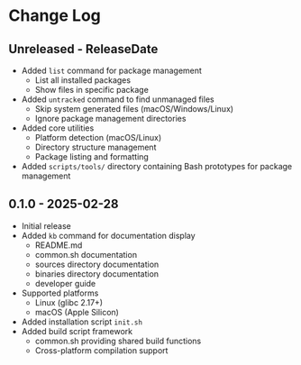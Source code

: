 # Change Log

## Unreleased - ReleaseDate

- Added `list` command for package management
  - List all installed packages
  - Show files in specific package
- Added `untracked` command to find unmanaged files
  - Skip system generated files (macOS/Windows/Linux)
  - Ignore package management directories
- Added core utilities
  - Platform detection (macOS/Linux)
  - Directory structure management
  - Package listing and formatting
- Added `scripts/tools/` directory containing Bash prototypes for package management

## 0.1.0 - 2025-02-28

- Initial release
- Added `kb` command for documentation display
  - README.md
  - common.sh documentation
  - sources directory documentation
  - binaries directory documentation
  - developer guide
- Supported platforms
  - Linux (glibc 2.17+)
  - macOS (Apple Silicon)
- Added installation script `init.sh`
- Added build script framework
  - common.sh providing shared build functions
  - Cross-platform compilation support
